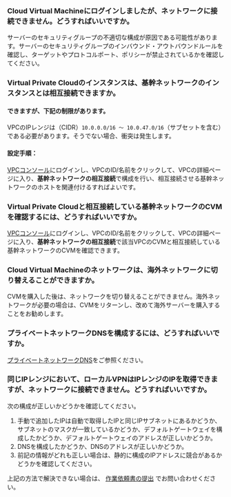 ### Cloud Virtual Machineにログインしましたが、ネットワークに接続できません。どうすればいいですか。
サーバーのセキュリティグループの不適切な構成が原因である可能性があります。サーバーのセキュリティグループのインバウンド・アウトバウンドルールを確認し、ターゲットやプロトコルポート、ポリシーが禁止されているかを確認してください。

### Virtual Private Cloudのインスタンスは、基幹ネットワークのインスタンスとは相互接続できますか。

#### できますが、下記の制限があります。

VPCのIPレンジは（CIDR）`10.0.0.0/16 ～ 10.0.47.0/16`（サブセットを含む）である必要があります。そうでない場合、衝突は発生します。

#### 設定手順：

[VPCコンソール](https://console.cloud.tencent.com/vpc/vpc?rid=1)にログインし、VPCのID/名前をクリックして、VPCの詳細ページに入り、**基幹ネットワークの相互接続**で構成を行い、相互接続させる基幹ネットワークのホストを関連付けるすればよいです。 

### Virtual Private Cloudと相互接続している基幹ネットワークのCVMを確認するには、どうすればいいですか。

[VPCコンソール](https://console.cloud.tencent.com/vpc/vpc?rid=1)にログインし、VPCのID/名前をクリックして、VPCの詳細ページに入り、**基幹ネットワークの相互接続**で該当VPCのCVMと相互接続している基幹ネットワークのCVMを確認できます。

### Cloud Virtual Machineのネットワークは、海外ネットワークに切り替えることができますか。

CVMを購入した後は、ネットワークを切り替えることができません。海外ネットワークが必要の場合は、CVMをリターンし、改めて海外サーバーを購入することをお勧めします。

### プライベートネットワークDNSを構成するには、どうすればいいですか。

[プライベートネットワークDNS](https://intl.cloud.tencent.com/document/product/213/5225)をご参照ください。

### 同じIPレンジにおいて、ローカルVPNはIPレンジのIPを取得できますが、ネットワークに接続できません。どうすればいいですか。

次の構成が正しいかどうかを確認してください。

1. 手動で追加したIPは自動で取得したIPと同じIPサブネットにあるかどうか、サブネットのマスクが一致しているかどうか、デフォルトゲートウェイを構成したかどうか、デフォルトゲートウェイのアドレスが正しいかどうか。
2. DNSを構成したかどうか、DNSのアドレスが正しいかどうか。
3. 前記の情報がどれも正しい場合は、静的に構成のIPアドレスに競合があるかどうかを確認してください。

上記の方法で解決できない場合は、 [作業依頼書の提出](https://console.cloud.tencent.com/workorder/category) でお問い合わせください。
